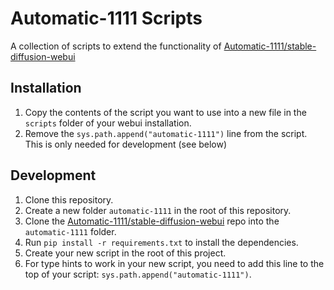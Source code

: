 # Automatic-1111 Scripts

A collection of scripts to extend the functionality of [Automatic-1111/stable-diffusion-webui](https://github.com/AUTOMATIC1111/stable-diffusion-webui)

## Installation

1. Copy the contents of the script you want to use into a new file in the `scripts` folder of your webui installation.
2. Remove the `sys.path.append("automatic-1111")` line from the script. This is only needed for development (see below)

## Development

1. Clone this repository.
2. Create a new folder `automatic-1111` in the root of this repository.
3. Clone the [Automatic-1111/stable-diffusion-webui](https://github.com/AUTOMATIC1111/stable-diffusion-webui) repo into the `automatic-1111` folder.
4. Run `pip install -r requirements.txt` to install the dependencies.
5. Create your new script in the root of this project.
6. For type hints to work in your new script, you need to add this line to the top of your script: `sys.path.append("automatic-1111")`.